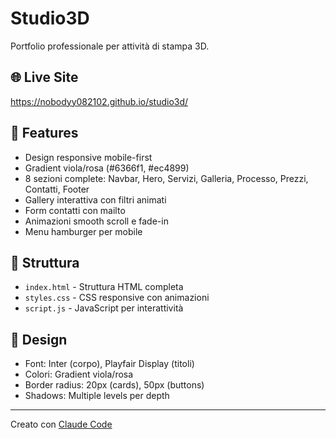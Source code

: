 # Studio3D

Portfolio professionale per attività di stampa 3D.

## 🌐 Live Site

https://nobodyy082102.github.io/studio3d/

## 🚀 Features

- Design responsive mobile-first
- Gradient viola/rosa (#6366f1, #ec4899)
- 8 sezioni complete: Navbar, Hero, Servizi, Galleria, Processo, Prezzi, Contatti, Footer
- Gallery interattiva con filtri animati
- Form contatti con mailto
- Animazioni smooth scroll e fade-in
- Menu hamburger per mobile

## 📁 Struttura

- `index.html` - Struttura HTML completa
- `styles.css` - CSS responsive con animazioni
- `script.js` - JavaScript per interattività

## 🎨 Design

- Font: Inter (corpo), Playfair Display (titoli)
- Colori: Gradient viola/rosa
- Border radius: 20px (cards), 50px (buttons)
- Shadows: Multiple levels per depth

---

Creato con [Claude Code](https://claude.com/claude-code)
